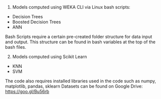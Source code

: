 1) Models computed using WEKA CLI via Linux bash scripts:
 - Decision Trees
 - Boosted Decision Trees
 - ANN

Bash Scripts require a certain pre-created folder structure for data input and output. This structure can be found in bash variables at the top of the bash files.


2) Models computed using Scikit Learn
 - KNN
 - SVM

The code also requires installed libraries used in the code such as numpy, matplotlib, pandas, sklearn
Datasets can be found on Google Drive: https://goo.gl/Bu56rb


